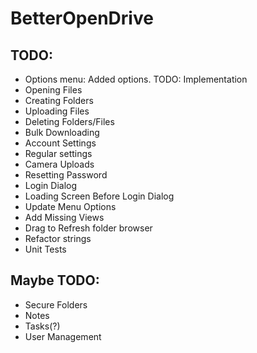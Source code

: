 # BetterOpenDrive

## TODO:

* Options menu: Added options. TODO: Implementation 
* Opening Files
* Creating Folders
* Uploading Files
* Deleting Folders/Files
* Bulk Downloading
* Account Settings
* Regular settings
* Camera Uploads
* Resetting Password
* Login Dialog
* Loading Screen Before Login Dialog
* Update Menu Options
* Add Missing Views
* Drag to Refresh folder browser
* Refactor strings
* Unit Tests

## Maybe TODO:

* Secure Folders
* Notes
* Tasks(?)
* User Management
